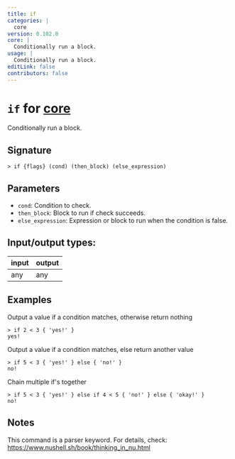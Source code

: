 ```yaml
---
title: if
categories: |
  core
version: 0.102.0
core: |
  Conditionally run a block.
usage: |
  Conditionally run a block.
editLink: false
contributors: false
---
```

<!-- This file is automatically generated. Please edit the command in https://github.com/nushell/nushell instead. -->

# `if` for [core](/commands/categories/core.md)

<div class='command-title'>Conditionally run a block.</div>

## Signature

```> if {flags} (cond) (then_block) (else_expression)```

## Parameters

 -  `cond`: Condition to check.
 -  `then_block`: Block to run if check succeeds.
 -  `else_expression`: Expression or block to run when the condition is false.


## Input/output types:

| input | output |
| ----- | ------ |
| any   | any    |

## Examples

Output a value if a condition matches, otherwise return nothing
```nu
> if 2 < 3 { 'yes!' }
yes!
```

Output a value if a condition matches, else return another value
```nu
> if 5 < 3 { 'yes!' } else { 'no!' }
no!
```

Chain multiple if's together
```nu
> if 5 < 3 { 'yes!' } else if 4 < 5 { 'no!' } else { 'okay!' }
no!
```

## Notes
This command is a parser keyword. For details, check:
  https://www.nushell.sh/book/thinking_in_nu.html